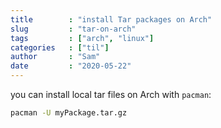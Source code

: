 ```yaml
---
title        : "install Tar packages on Arch"
slug         : "tar-on-arch"
tags         : ["arch", "linux"]
categories   : ["til"]
author       : "Sam"
date         : "2020-05-22"
---
```


you can install local tar files on Arch with `pacman`:

```bash
pacman -U myPackage.tar.gz
```